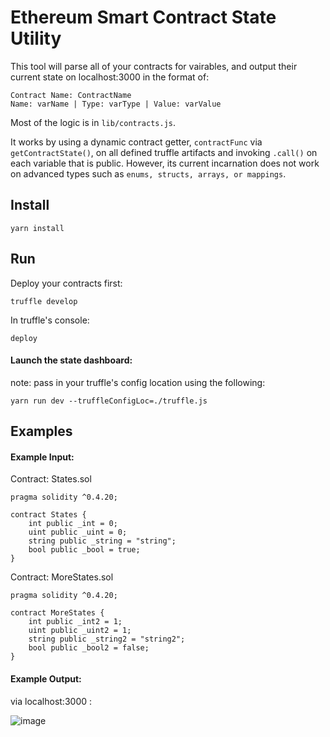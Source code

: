 # Ethereum Smart Contract State Utility

This tool will parse all of your contracts for vairables, and output their current state on localhost:3000 in the format of:

```
Contract Name: ContractName
Name: varName | Type: varType | Value: varValue
```

Most of the logic is in `lib/contracts.js`.

It works by using a dynamic contract getter, `contractFunc` via `getContractState()`, on all defined truffle artifacts and invoking `.call()` on each variable that is public. However, its current incarnation does not work on advanced types such as `enums, structs, arrays, or mappings`.

## Install

`yarn install`

## Run

Deploy your contracts first:

`truffle develop`

In truffle's console:

`deploy`

#### Launch the state dashboard:

note: pass in your truffle's config location using the following:

`yarn run dev --truffleConfigLoc=./truffle.js`

## Examples

#### Example Input:

Contract: States.sol

```solidity
pragma solidity ^0.4.20;

contract States {
    int public _int = 0;
    uint public _uint = 0;
    string public _string = "string";
    bool public _bool = true;
}
```

Contract: MoreStates.sol

```solidity
pragma solidity ^0.4.20;

contract MoreStates {
    int public _int2 = 1;
    uint public _uint2 = 1;
    string public _string2 = "string2";
    bool public _bool2 = false;
}
```

#### Example Output:

via localhost:3000 :

![image](https://user-images.githubusercontent.com/18407013/39418009-adf07a2c-4c0c-11e8-9a5d-7c120b3cf688.png)
